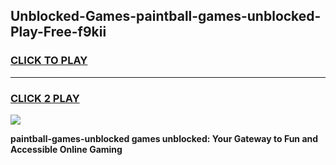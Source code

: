 
## Unblocked-Games-paintball-games-unblocked-Play-Free-f9kii
<h3>
<a href="https://premium76.site?title=paintball-games-unblocked&ref=18A1">CLICK TO PLAY</a></h3>
<hr>

<h3>
<a href="https://premium76.site?title=paintball-games-unblocked&ref=18A1">CLICK 2 PLAY</a>
  
</h3>

<a href="https://premium76.site?title=paintball-games-unblocked&ref=18A1"><img src="https://clearcache.store/games.png"></a>


**paintball-games-unblocked games unblocked: Your Gateway to Fun and Accessible Online Gaming**
